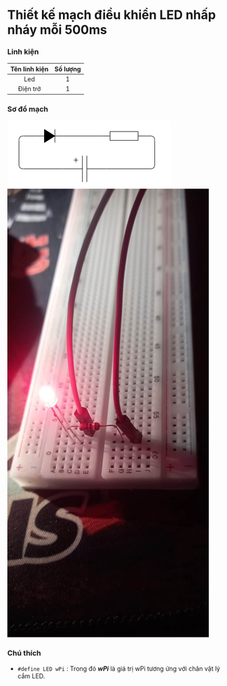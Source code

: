 # Thiết kế mạch điều khiển LED nhấp nháy mỗi 500ms
### Linh kiện
Tên linh kiện | Số lượng
:---: | :---:
Led | 1
Điện trở | 1
### Sơ đồ mạch
![Sơ đồ](./So_do.png)
![Demo](./led.jpg)
### Chú thích
- `#define LED wPi` : Trong đó ***wPi*** là giá trị wPi tương ứng với chân vật lý cắm LED.